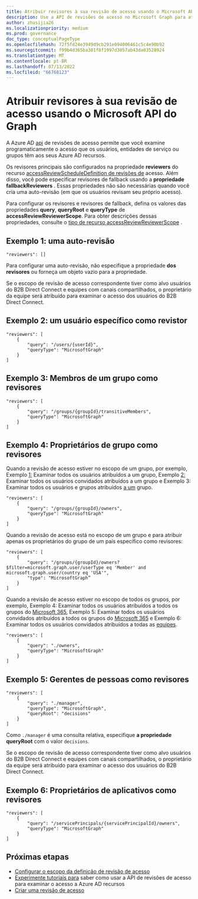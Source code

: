 ```yaml
---
title: Atribuir revisores à sua revisão de acesso usando o Microsoft API do Graph
description: Use a API de revisões de acesso no Microsoft Graph para atribuir revisores de acesso, como usuários específicos, membros ou proprietários de um grupo, gerentes de pessoas ou proprietários de aplicativos.
author: zhusijia26
ms.localizationpriority: medium
ms.prod: governance
doc_type: conceptualPageType
ms.openlocfilehash: 72f5fd24e3949d9cb291e094006461c5c4e90b92
ms.sourcegitcommit: f99b4d365ba381f8f1997d3857ab43da03528924
ms.translationtype: MT
ms.contentlocale: pt-BR
ms.lasthandoff: 07/13/2022
ms.locfileid: "66768123"
---
```

# <a name="assign-reviewers-to-your-access-review-using-the-microsoft-graph-api"></a>Atribuir revisores à sua revisão de acesso usando o Microsoft API do Graph

A Azure AD [api](/graph/api/resources/accessreviewsv2-overview) de revisões de acesso permite que você examine programaticamente o acesso que os usuários, entidades de serviço ou grupos têm aos seus Azure AD recursos.

Os revisores principais são configurados na propriedade **reviewers** do recurso [accessReviewScheduleDefinition de revisões de](/graph/api/resources/accessreviewscheduledefinition) acesso.  Além disso, você pode especificar revisores de fallback usando a **propriedade fallbackReviewers** . Essas propriedades não são necessárias quando você cria uma auto-revisão (em que os usuários revisam seu próprio acesso).

Para configurar os revisores e revisores de fallback, defina os valores das propriedades **query**, **queryRoot** e **queryType** de **accessReviewReviewerScope**. Para obter descrições dessas propriedades, consulte o [tipo de recurso accessReviewReviewerScope](/graph/api/resources/accessreviewreviewerscope) .

## <a name="example-1-a-self-review"></a>Exemplo 1: uma auto-revisão

```http
"reviewers": []
```

Para configurar uma auto-revisão, não especifique a propriedade **dos revisores** ou forneça um objeto vazio para a propriedade.

Se o escopo de revisão  de acesso correspondente tiver como alvo usuários do B2B Direct Connect e equipes com canais compartilhados, o proprietário da equipe será atribuído para examinar o acesso dos usuários do B2B Direct Connect.

## <a name="example-2-a-specific-user-as-the-reviewer"></a>Exemplo 2: um usuário específico como revistor

```http
"reviewers": [
    {
        "query": "/users/{userId}",
        "queryType": "MicrosoftGraph"
    }
]
```

## <a name="example-3-members-of-a-group-as-reviewers"></a>Exemplo 3: Membros de um grupo como revisores

```http
"reviewers": [
    {
        "query": "/groups/{groupId}/transitiveMembers",
        "queryType": "MicrosoftGraph"
    }
]
```

## <a name="example-4-group-owners-as-reviewers"></a>Exemplo 4: Proprietários de grupo como revisores

Quando a revisão de acesso estiver no escopo de um grupo, por exemplo, Exemplo [1:](accessreviews-scope-concept.md#example-1-review-all-users-assigned-to-a-group) Examinar todos os usuários atribuídos a um grupo, Exemplo [2:](accessreviews-scope-concept.md#example-2-review-all-guest-users-assigned-to-a-group) Examinar todos os usuários convidados atribuídos a um grupo e Exemplo 3: Examinar todos os usuários e grupos atribuídos [a um](accessreviews-scope-concept.md#example-3-review-all-users-and-groups-assigned-to-a-group) grupo.
```http
"reviewers": [
    {
        "query": "/groups/{groupId}/owners",
        "queryType": "MicrosoftGraph"
    }
]
```

Quando a revisão de acesso está no escopo de um grupo e para atribuir apenas os proprietários do grupo de um país específico como revisores:

```http
"reviewers": [
    {
        "query": "/groups/{groupId}/owners?$filter=microsoft.graph.user/userType eq 'Member' and microsoft.graph.user/country eq 'USA'",
        "type": "MicrosoftGraph”
    }
]
```

Quando a revisão de acesso estiver no escopo  de todos os grupos, por exemplo, Exemplo 4: Examinar todos os usuários atribuídos a todos os grupos do [Microsoft 365](accessreviews-scope-concept.md#example-4-review-all-users-assigned-to-all-microsoft-365-groups), Exemplo 5: Examinar todos os usuários convidados atribuídos a todos os grupos do [Microsoft 365](accessreviews-scope-concept.md#example-5-review-all-guest-users-assigned-to-all-microsoft-365-groups) e Exemplo 6: Examinar todos os usuários convidados atribuídos a todas as [equipes](accessreviews-scope-concept.md#example-6-review-all-guest-users-assigned-to-all-teams).

```http
"reviewers": [
    {
        "query": "./owners",
        "queryType": "MicrosoftGraph"
    }
]
```



## <a name="example-5-people-managers-as-reviewers"></a>Exemplo 5: Gerentes de pessoas como revisores

```http
"reviewers": [
    {
        "query": "./manager",
        "queryType": "MicrosoftGraph",
        "queryRoot": "decisions"
    }
]
```

Como `./manager` é uma consulta relativa, especifique **a propriedade queryRoot** com o valor `decisions`.

Se o escopo de revisão  de acesso correspondente tiver como alvo usuários do B2B Direct Connect e equipes com canais compartilhados, o proprietário da equipe será atribuído para examinar o acesso dos usuários do B2B Direct Connect.

## <a name="example-6-application-owners-as-reviewers"></a>Exemplo 6: Proprietários de aplicativos como revisores

```http
"reviewers": [
    {
        "query": "/servicePrincipals/{servicePrincipalId}/owners",
        "queryType": "MicrosoftGraph"
    }
]
```

## <a name="next-steps"></a>Próximas etapas

+ [Configurar o escopo da definição de revisão de acesso](/graph/accessreviews-scope-concept)
+ [Experimente tutoriais para](/graph/accessreviews-overview) saber como usar a API de revisões de acesso para examinar o acesso a Azure AD recursos
+ [Criar uma revisão de acesso](/azure/active-directory/governance/create-access-review)
